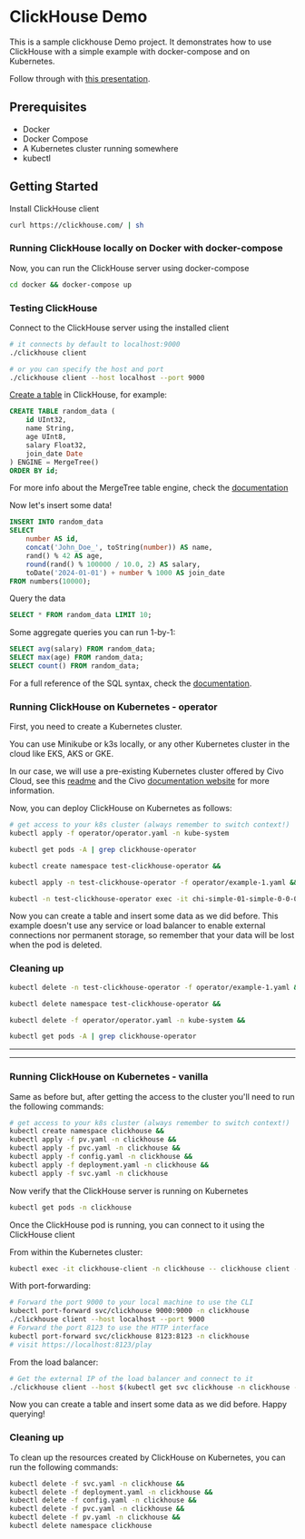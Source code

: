# ClickHouse Demo

This is a sample clickhouse Demo project. 
It demonstrates how to use ClickHouse with a simple example with docker-compose and on Kubernetes.

Follow through with [this presentation](https://docs.google.com/presentation/d/1kLC60nBMNH2SHYAo09MtEHgNK779K7vk_QXMW3zecOE/edit#slide=id.p1).

## Prerequisites

- Docker
- Docker Compose
- A Kubernetes cluster running somewhere
- kubectl

## Getting Started

Install ClickHouse client

```bash
curl https://clickhouse.com/ | sh
```

### Running ClickHouse locally on Docker with docker-compose

Now, you can run the ClickHouse server using docker-compose

```bash
cd docker && docker-compose up
```

### Testing ClickHouse

Connect to the ClickHouse server using the installed client

```bash
# it connects by default to localhost:9000
./clickhouse client 

# or you can specify the host and port
./clickhouse client --host localhost --port 9000
```

[Create a table](https://clickhouse.com/docs/en/sql-reference/statements/create/table) in ClickHouse, for example:

```sql
CREATE TABLE random_data (
    id UInt32,
    name String,
    age UInt8,
    salary Float32,
    join_date Date
) ENGINE = MergeTree()
ORDER BY id;
```

For more info about the MergeTree table engine, check the [documentation](https://clickhouse.com/docs/en/engines/table-engines/mergetree-family/mergetree#:~:text=The%20MergeTree%20engine%20and%20other,rates%20and%20huge%20data%20volumes.)

Now let's insert some data!

```sql
INSERT INTO random_data
SELECT
    number AS id,
    concat('John_Doe_', toString(number)) AS name,
    rand() % 42 AS age,
    round(rand() % 100000 / 10.0, 2) AS salary,
    toDate('2024-01-01') + number % 1000 AS join_date
FROM numbers(10000);
```

Query the data

```sql
SELECT * FROM random_data LIMIT 10;
```

Some aggregate queries you can run 1-by-1:

```sql
SELECT avg(salary) FROM random_data;
SELECT max(age) FROM random_data;
SELECT count() FROM random_data;
```

For a full reference of the SQL syntax, check the [documentation](https://clickhouse.com/docs/en/sql-reference).

### Running ClickHouse on Kubernetes - operator

First, you need to create a Kubernetes cluster. 

You can use Minikube or k3s locally, or any other Kubernetes cluster in the cloud like EKS, AKS or GKE. 

In our case, we will use a pre-existing Kubernetes cluster offered by Civo Cloud, see this [readme](/kubernetes/civo.md) and the Civo [documentation website](https://www.civo.com/docs/account/signing-up) for more information.

Now, you can deploy ClickHouse on Kubernetes as follows:

```bash
# get access to your k8s cluster (always remember to switch context!)
kubectl apply -f operator/operator.yaml -n kube-system

kubectl get pods -A | grep clickhouse-operator

kubectl create namespace test-clickhouse-operator &&

kubectl apply -n test-clickhouse-operator -f operator/example-1.yaml &&

kubectl -n test-clickhouse-operator exec -it chi-simple-01-simple-0-0-0 -- clickhouse-client
```

Now you can create a table and insert some data as we did before.
This example doesn't use any service or load balancer to enable external connections nor permanent storage, so remember that your data will be lost when the pod is deleted.

### Cleaning up

```bash
kubectl delete -n test-clickhouse-operator -f operator/example-1.yaml &&

kubectl delete namespace test-clickhouse-operator &&

kubectl delete -f operator/operator.yaml -n kube-system &&

kubectl get pods -A | grep clickhouse-operator
```

---
---

### Running ClickHouse on Kubernetes - vanilla

Same as before but, after getting the access to the cluster you'll need to run the following commands:

```bash
# get access to your k8s cluster (always remember to switch context!)
kubectl create namespace clickhouse &&
kubectl apply -f pv.yaml -n clickhouse &&
kubectl apply -f pvc.yaml -n clickhouse &&
kubectl apply -f config.yaml -n clickhouse &&
kubectl apply -f deployment.yaml -n clickhouse &&
kubectl apply -f svc.yaml -n clickhouse
```

Now verify that the ClickHouse server is running on Kubernetes

```bash
kubectl get pods -n clickhouse
```

Once the ClickHouse pod is running, you can connect to it using the ClickHouse client

From within the Kubernetes cluster:

```bash
kubectl exec -it clickhouse-client -n clickhouse -- clickhouse client --host clickhouse-server
```

With port-forwarding:

```bash
# Forward the port 9000 to your local machine to use the CLI
kubectl port-forward svc/clickhouse 9000:9000 -n clickhouse
./clickhouse client --host localhost --port 9000
# Forward the port 8123 to use the HTTP interface
kubectl port-forward svc/clickhouse 8123:8123 -n clickhouse
# visit https://localhost:8123/play
```

From the load balancer:

```bash
# Get the external IP of the load balancer and connect to it
./clickhouse client --host $(kubectl get svc clickhouse -n clickhouse -o jsonpath='{.status.loadBalancer.ingress[0].hostname}') --port 9000
```

Now you can create a table and insert some data as we did before.
Happy querying!

### Cleaning up

To clean up the resources created by ClickHouse on Kubernetes, you can run the following commands:

```bash
kubectl delete -f svc.yaml -n clickhouse &&
kubectl delete -f deployment.yaml -n clickhouse &&
kubectl delete -f config.yaml -n clickhouse &&
kubectl delete -f pvc.yaml -n clickhouse &&
kubectl delete -f pv.yaml -n clickhouse &&
kubectl delete namespace clickhouse
```
